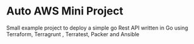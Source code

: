 # Auto AWS Mini Project
Small example project to deploy a simple go Rest API written in Go using Terraform, Terragrunt , Terratest, Packer  and Ansible
